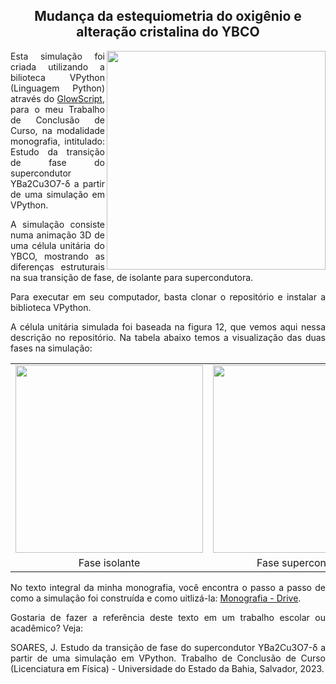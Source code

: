 <h2 align="center">Mudança da estequiometria do oxigênio e alteração cristalina do YBCO</h2>

<img width=350 align="right" src="https://github.com/jubssoares/simulacao-vpython-monografia/assets/104150753/7372f3cf-fdb3-4a58-9655-efdadd9e58b1"/>

<p align="justify">Esta simulação foi criada utilizando a bilioteca VPython (Linguagem Python) através do <a href="https://glowscript.org/#/user/jubssoares/folder/TCC/program/Simula%C3%A7%C3%A3o">GlowScript</a>, para o meu Trabalho de Conclusão de Curso, na modalidade monografia, intitulado: Estudo da transição de fase do supercondutor YBa2Cu3O7-δ a partir de uma simulação em VPython.</p>

<p align="justify">A simulação consiste numa animação 3D de uma célula unitária do YBCO, mostrando as diferenças estruturais na sua transição de fase, de isolante para supercondutora.</p>

<p align="justify">Para executar em seu computador, basta clonar o repositório e instalar a biblioteca VPython.</p>

<p align="justify">A célula unitária simulada foi baseada na figura 12, que vemos aqui nessa descrição no repositório. Na tabela abaixo temos a visualização das duas fases na simulação:</p>

<div align="center">
  <table>
  <tr>
    <td align="center"><img width="300" src="https://github.com/jubssoares/simulacao-vpython-monografia/assets/104150753/3b71ce94-5ba3-4437-ae82-6053d7b4bc46"/></td>
    <td align="center"><img width="300" src="https://github.com/jubssoares/simulacao-vpython-monografia/assets/104150753/a8560029-811b-4c13-9c89-f31d438069ce"/></td>
  </tr>
  <tr>
    <td align="center">Fase isolante</td>
    <td align="center">Fase supercondutora</td>
  </tr>
</table>
</div>

<p align="justify">No texto integral da minha monografia, você encontra o passo a passo de como a simulação foi construída e como uitlizá-la: <a href="https://drive.google.com/file/d/1wgPLVsbGXowHmJ4aDChdMBeFBShWjrXa/view?usp=sharing">Monografia - Drive</a>.</p>

<p align="justify">
  Gostaria de fazer a referência deste texto em um trabalho escolar ou acadêmico? Veja:
  <p align="justify">SOARES, J. Estudo da transição de fase do supercondutor YBa2Cu3O7-δ a partir de uma simulação em VPython. Trabalho de Conclusão de Curso (Licenciatura em Física) - Universidade do Estado da Bahia, Salvador, 2023.</p>
</p>
